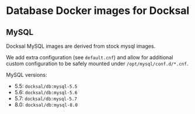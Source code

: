 # Database Docker images for Docksal

## MySQL

Docksal MySQL images are derived from stock mysql images.

We add extra configuration (see `default.cnf`) and allow for additional custom configuration to be safely mounted under `/opt/mysql/conf.d/*.cnf`.  

MySQL versions:

- 5.5: `docksal/db:mysql-5.5`
- 5.6: `docksal/db:mysql-5.6`
- 5.7: `docksal/db:mysql-5.7`
- 8.0: `docksal/db:mysql-8.0`
